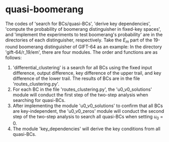 # quasi-boomerang

The codes of 'search for BCs/quasi-BCs', 'derive key dependencies', 'compute the probability of boomerang distinguisher in fixed-key spaces', and 'implement the experiments to test boomerang's probability' are in the directories of each distinguisher, respectively.
Take the $E_m$ part of the 19-round boomerang distinguisher of GIFT-64 as an example:
In the directory 'gift-64/r_19/em', there are four modules. The order and functions are as follows:
  1. 'differential_clustering' is a search for all BCs using the fixed input difference, output difference, key difference of the upper trail, and key difference of the lower trail. The results of BCs are in the file 'routes_clustering.py'.
  2. For each BC in the file 'routes_clustering.py', the 'u0_v0_solutions' module will conduct the first step of the two-step analysis when searching for quasi-BCs.
  3. After implementing the module 'u0_v0_solutions' to confirm that all BCs are key-independent, the 'u0_v0_zeros' module will conduct the second step of the two-step analysis to search all quasi-BCs when setting $u_0$ = 0.
  4. The module 'key_dependencies' will derive the key conditions from all quasi-BCs.
